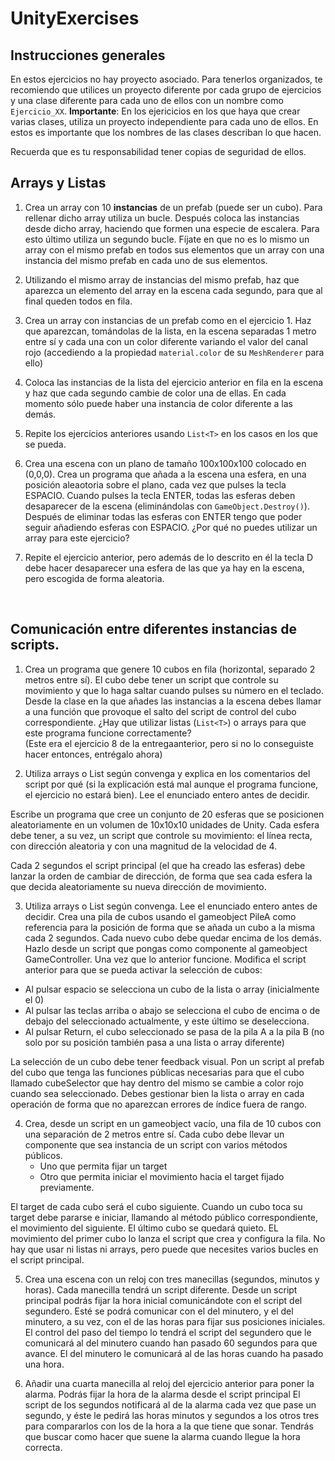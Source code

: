 # UnityExercises

## Instrucciones generales

En estos ejercicios no hay proyecto asociado. Para tenerlos organizados, te recomiendo que utilices un proyecto diferente por cada grupo de ejercicios y una clase diferente para cada uno de ellos con un nombre como `Ejercicio_XX`.
**Importante**: En los ejericicios en los que haya que crear varias clases, utiliza un proyecto independiente para cada uno de ellos. En estos es importante que los nombres de las clases describan lo que hacen.

Recuerda que es tu responsabilidad tener copias de seguridad de ellos.

## Arrays y Listas
1. Crea un array con 10 **instancias** de un prefab (puede ser un cubo). Para rellenar dicho array utiliza un bucle. Después coloca las instancias desde dicho array, haciendo que formen una especie de escalera. Para esto último utiliza un segundo bucle. Fíjate en que no es lo mismo un array con el mismo prefab en todos sus elementos que un array con una instancia del mismo prefab en cada uno de sus elementos.

2. Utilizando el mismo array de instancias del mismo prefab, haz que aparezca un elemento del array en la escena cada segundo, para que al final queden todos en fila.

3. Crea un array con instancias de un prefab como en el ejercicio 1. Haz que aparezcan, tomándolas de la lista, en la escena separadas 1 metro entre sí y cada una con un color diferente variando el valor del canal rojo (accediendo a la propiedad `material.color` de su `MeshRenderer` para ello)

4. Coloca las instancias de la lista del ejercicio anterior en fila en la escena y haz que cada segundo cambie de color una de ellas. En cada momento sólo puede haber una instancia de color diferente a las demás.

5. Repite los ejercicios anteriores usando `List<T>` en los casos en los que se pueda.

6. Crea una escena con un plano de tamaño 100x100x100 colocado en (0,0,0). Crea un programa que añada a la escena una esfera, en una posición aleaotoria sobre el plano, cada vez que pulses la tecla ESPACIO. Cuando pulses la tecla ENTER, todas las esferas deben desaparecer de la escena (eliminándolas con `GameObject.Destroy()`). Después de eliminar todas las esferas con ENTER tengo que poder seguir añadiendo esferas con ESPACIO. ¿Por qué no puedes utilizar un array para este ejercicio?

7. Repite el ejercicio anterior, pero además de lo descrito en él la tecla D debe hacer desaparecer una esfera de las que ya hay en la escena, pero escogida de forma aleatoria.  
<br />



## Comunicación entre diferentes instancias de scripts.  

1. Crea un programa que genere 10 cubos en fila (horizontal, separado 2 metros entre sí). El cubo debe tener un script que controle su movimiento y que lo haga saltar cuando pulses su número en el teclado. Desde la clase en la que añades las instancias a la escena debes llamar a una función que provoque el salto del script de control del cubo correspondiente. ¿Hay que utilizar listas (`List<T>`) o arrays para que este programa funcione correctamente?  
 (Este era el ejercicio 8 de la entregaanterior, pero si no lo conseguiste hacer entonces, entrégalo ahora)

2. Utiliza arrays o List<T> según convenga y explica en los comentarios del script por qué (si la explicación está mal aunque el programa funcione, el ejercicio no estará bien). Lee el enunciado entero antes de decidir.   
 
 Escribe un programa que cree un conjunto de 20 esferas que se posicionen aleatoriamente en
un volumen de 10x10x10 unidades de Unity. Cada esfera debe tener, a su vez, un script que
controle su movimiento: el línea recta, con dirección aleatoria y con una magnitud de la
velocidad de 4.   

 Cada 2 segundos el script principal (el que ha creado las esferas) debe lanzar la orden de
cambiar de dirección, de forma que sea cada esfera la que decida aleatoriamente su nueva
dirección de movimiento.

3. Utiliza arrays o List<T> según convenga. Lee el enunciado entero antes de decidir.
 Crea una pila de cubos usando el gameobject PileA como referencia para la posición de forma que se añada un cubo a la misma cada 2 segundos. Cada nuevo cubo debe quedar encima de los demás. Hazlo desde un script que pongas como componente al gameobject GameController.
 Una vez que lo anterior funcione. Modifica el script anterior para que se pueda activar la selección de cubos:
 * Al pulsar espacio se selecciona un cubo de la lista o array (inicialmente el 0)
 * Al pulsar las teclas arriba o abajo se selecciona el cubo de encima o de debajo del seleccionado actualmente, y este último se deselecciona.
 * Al pulsar Return, el cubo seleccionado se pasa de la pila A a la pila B (no solo por su posición también pasa a una lista o array diferente)

 La selección de un cubo debe tener feedback visual. Pon un script al prefab del cubo que tenga las funciones públicas necesarias para que el cubo llamado cubeSelector que hay dentro del mismo se cambie a color rojo cuando sea seleccionado.
Debes gestionar bien la lista o array en cada operación de forma que no aparezcan errores de índice fuera de rango.

4. Crea, desde un script en un gameobject vacío, una fila de 10 cubos con una separación de 2 metros entre sí. Cada cubo debe llevar un componente que sea instancia de un script con varios métodos públicos. 
	* Uno que permita fijar un target
	* Otro que permita iniciar el movimiento hacia el target fijado previamente.  
	
 El target de cada cubo será el cubo siguiente. Cuando un cubo toca su target debe pararse e iniciar, llamando al método público correspondiente, el movimiento del siguiente. El último cubo se quedará quieto.
 EL movimiento del primer cubo lo lanza el script que crea y configura la fila. No hay que usar ni listas ni arrays, pero puede que necesites varios bucles en el script principal.

5. Crea una escena con un reloj con tres manecillas (segundos, minutos y horas). Cada manecilla tendrá un script diferente. Desde un script principal podrás fijar la hora inicial comunicándote con el script del segundero. Esté se podrá comunicar con el del minutero, y el del minutero, a su vez, con el de las horas para fijar sus posiciones iniciales. El control del paso del tiempo lo tendrá el script del segundero que le comunicará al del minutero cuando han pasado 60 segundos para que avance. El del minutero le comunicará al de las horas cuando ha pasado una hora.
 
6. Añadir una cuarta manecilla al reloj del ejercicio anterior para poner la alarma. Podrás fijar la hora de la alarma desde el script principal El script de los segundos notificará al de la alarma cada vez que pase un segundo, y éste le pedirá las horas minutos y segundos a los otros tres para compararlos con los de la hora a la que tiene que sonar. Tendrás que buscar como hacer que suene la alarma cuando llegue la hora correcta.
